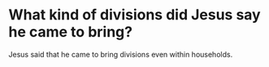 # What kind of divisions did Jesus say he came to bring?

Jesus said that he came to bring divisions even within households.
